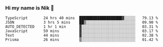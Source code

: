 ### Hi my name is Nik 👋

<!--
**NikDoe/NikDoe** is a ✨ _special_ ✨ repository because its `README.md` (this file) appears on your GitHub profile.

Here are some ideas to get you started:

- 🔭 I’m currently working on ...
- 🌱 I’m currently learning ...
- 👯 I’m looking to collaborate on ...
- 🤔 I’m looking for help with ...
- 💬 Ask me about ...
- 📫 How to reach me: ...
- 😄 Pronouns: ...
- ⚡ Fun fact: ...
-->

<!--START_SECTION:waka-->

```text
TypeScript       24 hrs 40 mins  ███████████████████▓░░░░░   79.13 %
JSON             3 hrs 5 mins    ██▒░░░░░░░░░░░░░░░░░░░░░░   09.90 %
AUTO_DETECTED    1 hr 1 min      ▓░░░░░░░░░░░░░░░░░░░░░░░░   03.31 %
JavaScript       59 mins         ▓░░░░░░░░░░░░░░░░░░░░░░░░   03.17 %
Text             44 mins         ▓░░░░░░░░░░░░░░░░░░░░░░░░   02.38 %
Prisma           26 mins         ▒░░░░░░░░░░░░░░░░░░░░░░░░   01.42 %
```

<!--END_SECTION:waka-->
